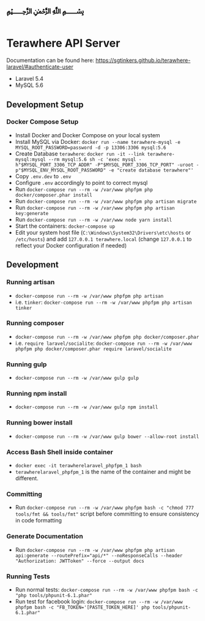# ﷽

# Terawhere API Server

Documentation can be found here: https://sgtinkers.github.io/terawhere-laravel/#authenticate-user

- Laravel 5.4
- MySQL 5.6

## Development Setup
### Docker Compose Setup
- Install Docker and Docker Compose on your local system
- Install MySQL via Docker: `docker run --name terawhere-mysql -e MYSQL_ROOT_PASSWORD=password -d -p 13306:3306 mysql:5.6`
- Create Database `terawhere`: `docker run -it --link terawhere-mysql:mysql --rm mysql:5.6 sh -c 'exec mysql -h"$MYSQL_PORT_3306_TCP_ADDR" -P"$MYSQL_PORT_3306_TCP_PORT" -uroot -p"$MYSQL_ENV_MYSQL_ROOT_PASSWORD" -e "create database terawhere"'`
- Copy `.env.dev` to `.env`
- Configure `.env` accordingly to point to correct mysql
- Run `docker-compose run --rm -w /var/www phpfpm php docker/composer.phar install`
- Run `docker-compose run --rm -w /var/www phpfpm php artisan migrate`
- Run `docker-compose run --rm -w /var/www phpfpm php artisan key:generate`
- Run `docker-compose run --rm -w /var/www node yarn install`
- Start the containers: `docker-compose up`
- Edit your system host file (`C:\Windows\System32\Drivers\etc\hosts` or `/etc/hosts`) and add `127.0.0.1 terawhere.local` (change `127.0.0.1` to reflect your Docker configuration if needed)

## Development

### Running artisan
- `docker-compose run --rm -w /var/www phpfpm php artisan`
- i.e. `tinker`: `docker-compose run --rm -w /var/www phpfpm php artisan tinker`

### Running composer
- `docker-compose run --rm -w /var/www phpfpm php docker/composer.phar`
- i.e. `require laravel/socialite`: `docker-compose run --rm -w /var/www phpfpm php docker/composer.phar require laravel/socialite`

### Running gulp
- `docker-compose run --rm -w /var/www gulp gulp`

### Running npm install
- `docker-compose run --rm -w /var/www gulp npm install`

### Running bower install
- `docker-compose run --rm -w /var/www gulp bower --allow-root install`

### Access Bash Shell inside container
- `docker exec -it terawherelaravel_phpfpm_1 bash`
- `terawherelaravel_phpfpm_1` is the name of the container and might be different.

### Committing
- Run `docker-compose run --rm -w /var/www phpfpm bash -c "chmod 777 tools/fmt && tools/fmt"` script before committing to ensure consistency in code formatting

### Generate Documentation
- Run `docker-compose run --rm -w /var/www phpfpm php artisan api:generate --routePrefix="api/*" --noResponseCalls --header "Authorization: JWTToken" --force --output docs`

### Running Tests
- Run normal tests: `docker-compose run --rm -w /var/www phpfpm bash -c "php tools/phpunit-6.1.phar"`
- Run test for facebook login: `docker-compose run --rm -w /var/www phpfpm bash -c "FB_TOKEN='[PASTE_TOKEN_HERE]' php tools/phpunit-6.1.phar"`